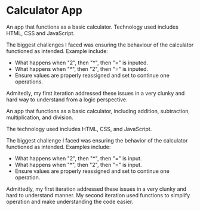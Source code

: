 # Calculator App
An app that functions as a basic calculator. Technology used includes HTML, CSS and JavaScript. 

The biggest challenges I faced was ensuring the behaviour of the calculator functioned as intended. Example include:
  - What happens when "2", then "*", then "=" is inputed.
  - What happens when "*", then "2", then "=" is inputed.
  - Ensure values are properly reassigned and set to continue one operations.

Admitedly, my first iteration addressed these issues in a very clunky and hard way to understand from a logic perspective.

An app that functions as a basic calculator, including addition, subtraction, multiplication, and division.

The technology used includes HTML, CSS, and JavaScript.

The biggest challenge I faced was ensuring the behavior of the calculator functioned as intended. Examples include:
  - What happens when "2", then "*", then "=" is input.
  - What happens when "*", then "2", then "=" is input.
  - Ensure values are properly reassigned and set to continue one operation.

Admittedly, my first iteration addressed these issues in a very clunky and hard to understand manner. My second iteration used functions to simplify operation and make understanding the code easier.

